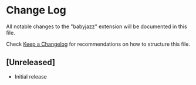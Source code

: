 # Change Log

All notable changes to the "babyjazz" extension will be documented in this file.

Check [Keep a Changelog](http://keepachangelog.com/) for recommendations on how to structure this file.

## [Unreleased]

- Initial release